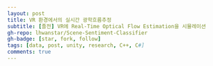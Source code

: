 ```yaml
---
layout: post
title: VR 환경에서의 실시간 광학흐름추정
subtitle: [졸전] VR에 Real-Time Optical Flow Estimation을 시뮬레이션
gh-repo: lhwanstar/Scene-Sentiment-Classifier
gh-badge: [star, fork, follow]
tags: [data, post, unity, research, C++, C#]
comments: true
---
```

